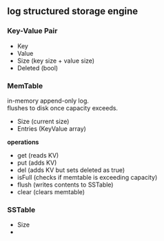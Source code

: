 ## log structured storage engine


### Key-Value Pair

- Key
- Value
- Size (key size + value size)
- Deleted (bool)

### MemTable

in-memory append-only log.  
flushes to disk once capacity exceeds.  

- Size (current size)
- Entries (KeyValue array)

**operations**
- get (reads KV)
- put (adds KV)
- del (adds KV but sets deleted as true)
- isFull (checks if memtable is exceeding capacity)
- flush (writes contents to SSTable)
- clear (clears memtable)

### SSTable
- Size
- 
